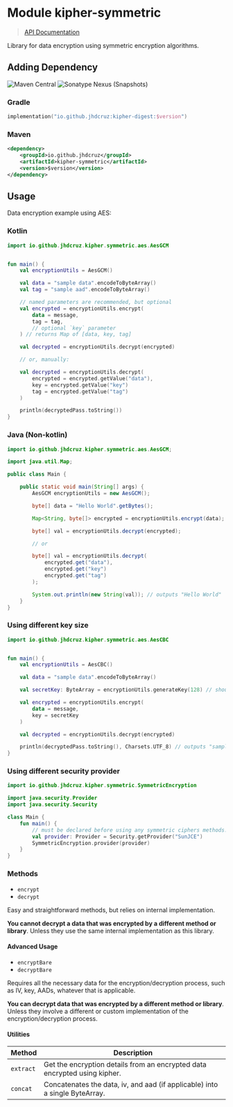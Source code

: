 # Module kipher-symmetric

> [API Documentation](https://kipher-symmetric.pages.dev)

Library for data encryption using symmetric encryption algorithms.

## Adding Dependency

![Maven Central](https://img.shields.io/maven-central/v/io.github.jhdcruz/kipher-symmetric?style=for-the-badge&logo=apachemaven&label=latest&labelColor=black&logoColor=blue&color=blue&link=https%3A%2F%2Fmvnrepository.com%2Fartifact%2Fio.github.jhdcruz%2Fkipher-mac) ![Sonatype Nexus (Snapshots)](https://img.shields.io/nexus/s/io.github.jhdcruz/kipher-symmetric?server=https%3A%2F%2Fs01.oss.sonatype.org&style=for-the-badge&logo=apachemaven&logoColor=green&label=snapshots&labelColor=black&color=green)

### Gradle

```kotlin
implementation("io.github.jhdcruz:kipher-digest:$version")
```

### Maven

```xml
<dependency>
    <groupId>io.github.jhdcruz</groupId>
    <artifactId>kipher-symmetric</artifactId>
    <version>$version</version>
</dependency>
```

## Usage

Data encryption example using AES:

### Kotlin

```kotlin
import io.github.jhdcruz.kipher.symmetric.aes.AesGCM


fun main() {
    val encryptionUtils = AesGCM()

    val data = "sample data".encodeToByteArray()
    val tag = "sample aad".encodeToByteArray()

    // named parameters are recommended, but optional
    val encrypted = encryptionUtils.encrypt(
        data = message,
        tag = tag,
        // optional `key` parameter
    ) // returns Map of [data, key, tag]

    val decrypted = encryptionUtils.decrypt(encrypted)

    // or, manually:

    val decrypted = encryptionUtils.decrypt(
        encrypted = encrypted.getValue("data"),
        key = encrypted.getValue("key")
        tag = encrypted.getValue("tag")
    )

    println(decryptedPass.toString())
}
```

### Java (Non-kotlin)

```java
import io.github.jhdcruz.kipher.symmetric.aes.AesGCM;

import java.util.Map;

public class Main {

    public static void main(String[] args) {
        AesGCM encryptionUtils = new AesGCM();

        byte[] data = "Hello World".getBytes();

        Map<String, byte[]> encrypted = encryptionUtils.encrypt(data);

        byte[] val = encryptionUtils.decrypt(encrypted);

        // or

        byte[] val = encryptionUtils.decrypt(
            encrypted.get("data"),
            encrypted.get("key")
            encrypted.get("tag")
        );

        System.out.println(new String(val)); // outputs "Hello World"
    }
}
```

### Using different key size

```kotlin
import io.github.jhdcruz.kipher.symmetric.aes.AesCBC


fun main() {
    val encryptionUtils = AesCBC()

    val data = "sample data".encodeToByteArray()

    val secretKey: ByteArray = encryptionUtils.generateKey(128) // should be a valid one

    val encrypted = encryptionUtils.encrypt(
        data = message,
        key = secretKey
    )

    val decrypted = encryptionUtils.decrypt(encrypted)

    println(decryptedPass.toString(), Charsets.UTF_8) // outputs "sample data"
}
```

### Using different security provider

```kotlin
import io.github.jhdcruz.kipher.symmetric.SymmetricEncryption

import java.security.Provider
import java.security.Security

class Main {
    fun main() {
        // must be declared before using any symmetric ciphers methods!
        val provider: Provider = Security.getProvider("SunJCE")
        SymmetricEncryption.provider(provider)
    }
}
```

### Methods

- `encrypt`
- `decrypt`

Easy and straightforward methods, but relies on internal implementation.

**You cannot decrypt a data that was encrypted by a different method or library**.
Unless they use the same internal implementation as this library.

#### Advanced Usage

- `encryptBare`
- `decryptBare`

Requires all the necessary data for the encryption/decryption process,
such as IV, key, AADs, whatever that is applicable.

**You can decrypt data that was encrypted by a different method or library**.
Unless they involve a different or custom implementation of the
encryption/decryption process.

#### Utilities

| Method    | Description                                                                 |
| --------- | --------------------------------------------------------------------------- |
| `extract` | Get the encryption details from an encrypted data encrypted using kipher.   |
| `concat`  | Concatenates the data, iv, and aad (if applicable) into a single ByteArray. |
